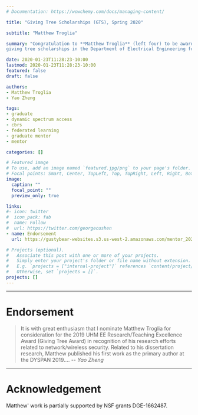 ```yaml
---
# Documentation: https://wowchemy.com/docs/managing-content/

title: "Giving Tree Scholarships (GTS), Spring 2020"

subtitle: "Matthew Troglia"

summary: "Congratulation to **Matthew Troglia** (left four) to be awarded the
giving tree scholarships in the Department of Electrical Engineering for excellence in research, Spring 2021."

date: 2020-01-23T11:28:23-10:00
lastmod: 2020-01-23T11:28:23-10:00
featured: false
draft: false

authors:
- Matthew Troglia
- Yao Zheng

tags:
- graduate
- dynamic spectrum access
- cbrs
- federated learning
- graduate mentor
- mentor

categories: []

# Featured image
# To use, add an image named `featured.jpg/png` to your page's folder.
# Focal points: Smart, Center, TopLeft, Top, TopRight, Left, Right, BottomLeft, Bottom, BottomRight.
image:
  caption: ""
  focal_point: ""
  preview_only: true

links:
#- icon: twitter
#  icon_pack: fab
#  name: Follow
#  url: https://twitter.com/georgecushen
- name: Endorsement
  url: https://gustybear-websites.s3.us-west-2.amazonaws.com/mentor_2020_spring_gts_matthew_troglia/mtroglia_giving_tree_2020_Zheng.pdf

# Projects (optional).
#   Associate this post with one or more of your projects.
#   Simply enter your project's folder or file name without extension.
#   E.g. `projects = ["internal-project"]` references `content/project/deep-learning/index.md`.
#   Otherwise, set `projects = []`.
projects: []
---
```

***

# Endorsement
>  It is with great enthusiasm that I nominate Matthew Troglia for consideration for the 2019 UHM EE Research/Teaching Excellence Award (Giving Tree Award) in recognition of his research efforts related to network/wireless security. Related to his dissertation research, Matthew published his first work as the primary author at the DYSPAN 2019....
> -- <cite>Yao Zheng</cite>
> 

***
# Acknowledgement
Matthew' work is partially supported by NSF grants DGE-1662487.

